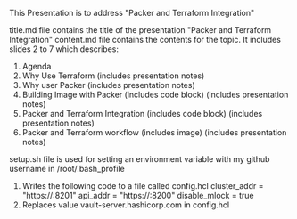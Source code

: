This Presentation is to address "Packer and Terraform Integration"

title.md file contains the title of the presentation "Packer and Terraform Integration"
content.md file contains the contents for the topic. It includes slides 2 to 7 which describes:
   1. Agenda
   2. Why Use Terraform (includes presentation notes)
   3. Why user Packer (includes presentation notes)
   4. Building Image with Packer (includes code block) (includes presentation notes)
   5. Packer and Terraform Integration (includes code block) (includes presentation notes)
   6. Packer and Terraform workflow (includes image) (includes presentation notes)

setup.sh file is used for setting an environment variable with my github username in /root/.bash_profile
   1. Writes the following code to a file called config.hcl
      cluster_addr  = "https://<HOSTNAME>:8201"
      api_addr      = "https://<HOSTNAME>:8200"
      disable_mlock = true
   2. Replaces <HOSTNAME> value vault-server.hashicorp.com in config.hcl

